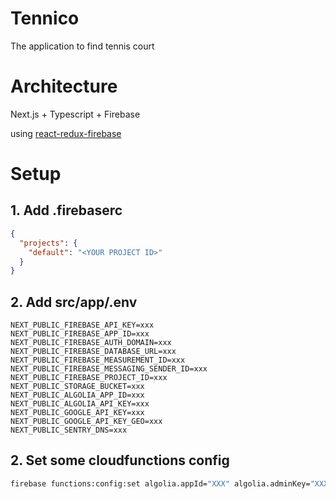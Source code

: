 # Tennico

The application to find tennis court

# Architecture

Next.js + Typescript + Firebase

using [react-redux-firebase](https://github.com/prescottprue/react-redux-firebase)


# Setup

## 1. Add .firebaserc

```json
{
  "projects": {
    "default": "<YOUR PROJECT ID>"
  }
}
```

## 2. Add src/app/.env

```
NEXT_PUBLIC_FIREBASE_API_KEY=xxx
NEXT_PUBLIC_FIREBASE_APP_ID=xxx
NEXT_PUBLIC_FIREBASE_AUTH_DOMAIN=xxx
NEXT_PUBLIC_FIREBASE_DATABASE_URL=xxx
NEXT_PUBLIC_FIREBASE_MEASUREMENT_ID=xxx
NEXT_PUBLIC_FIREBASE_MESSAGING_SENDER_ID=xxx
NEXT_PUBLIC_FIREBASE_PROJECT_ID=xxx
NEXT_PUBLIC_STORAGE_BUCKET=xxx
NEXT_PUBLIC_ALGOLIA_APP_ID=xxx
NEXT_PUBLIC_ALGOLIA_API_KEY=xxx
NEXT_PUBLIC_GOOGLE_API_KEY=xxx
NEXT_PUBLIC_GOOGLE_API_KEY_GEO=xxx
NEXT_PUBLIC_SENTRY_DNS=xxx
```

## 2. Set some cloudfunctions config

```bash
firebase functions:config:set algolia.appId="XXX" algolia.adminKey="XXXXXXXXXX" rendertron.appHost="YOUR_APPLICATION_HOST" rendertron.rendertronHost="YOUR_RENDERTRON_HOST"
```